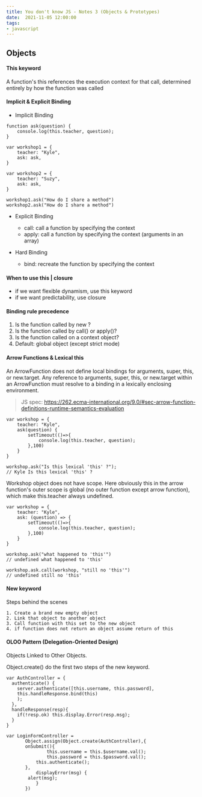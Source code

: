 ```yaml
---
title: You don't know JS - Notes 3 (Objects & Prototypes)
date:  2021-11-05 12:00:00
tags:
- javascript
---
```

## Objects 

#### This keyword
A function's this references the execution context for that call, determined entirely by how the function was called

#### Implicit & Explicit Binding

* Implicit Binding
```
function ask(question) {
    console.log(this.teacher, question);
}

var workshop1 = {
    teacher: "Kyle",
    ask: ask,
}

var workshop2 = {
    teacher: "Suzy",
    ask: ask,
}

workshop1.ask("How do I share a method")
workshop2.ask("How do I share a method")
```

* Explicit Binding
  * call: call a function by specifying the context 
  * apply: call a function by specifying the context (arguments in an array)

* Hard Binding
  * bind: recreate the function by specifying the context 

#### When to use this | closure
* if we want flexible dynamism, use this keyword
* if we want predictability, use closure

#### Binding rule precedence
1. Is the function called by new ?
2. Is the function called by call() or apply()?
3. Is the function called on a context object?
4. Default: global object (except strict mode)

#### Arrow Functions & Lexical this

An ArrowFunction does not define local bindings for arguments, super, this, or new.target. Any reference to arguments, super, this, or new.target within an ArrowFunction must resolve to a binding in a lexically enclosing environment. 

> JS spec: https://262.ecma-international.org/9.0/#sec-arrow-function-definitions-runtime-semantics-evaluation
```
var workshop = {
	teacher: "Kyle",
	ask(question) {
		setTimeout(()=>{
			console.log(this.teacher, question);
		},100)
	}
}

workshop.ask("Is this lexical 'this' ?");
// Kyle Is this lexical 'this' ?
```

Workshop object does not have scope. Here obviously this in the arrow function's outer scope is global (no outer function except arrow function), which make this.teacher always undefined.
```
var workshop = {
	teacher: "Kyle",
	ask: (question) => {
		setTimeout(()=>{
			console.log(this.teacher, question);
		},100)
	}
}

workshop.ask("what happened to 'this'")
// undefined what happened to 'this'

workshop.ask.call(workshop, "still no 'this'")
// undefined still no 'this'
```

#### New keyword
Steps behind the scenes 
```
1. Create a brand new empty object
2. Link that object to another object
3. Call function with this set to the new object
4. if function does not return an object assume return of this
```

#### OLOO Pattern (Delegation-Oriented Design)
Objects Linked to Other Objects.

Object.create() do the first two steps of the new keyword.

```
var AuthController = {
  authenticate() {
    server.authenticate([this.username, this.password],
	this.handleResponse.bind(this)
    );
  },
  handleResponse(resp){
    if(!resp.ok) this.display.Error(resp.msg);
  }
}

var LoginFormController = 
       Object.assign(Object.create(AuthController),{
	   onSubmit(){
               this.username = this.$username.val();
               this.password = this.$password.val();
	       this.authenticate();
	   },
           displayError(msg) {
		alert(msg);
           }
       })
```


